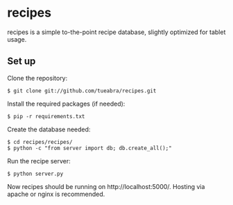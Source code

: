 # recipes

recipes is a simple to-the-point recipe database, slightly optimized for tablet usage.

## Set up

Clone the repository:
 
    $ git clone git://github.com/tueabra/recipes.git

Install the required packages (if needed):

    $ pip -r requirements.txt

Create the database needed:

    $ cd recipes/recipes/
    $ python -c "from server import db; db.create_all();"

Run the recipe server:

    $ python server.py

Now recipes should be running on http://localhost:5000/. Hosting via apache or nginx is recommended.
